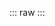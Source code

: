 <script setup>
import Animation from './components/animation.vue'

</script>

::: raw
<Animation/>
:::
